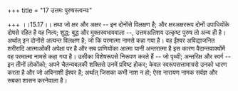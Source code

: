 +++
title = "17 उत्तमः पुरुषस्त्वन्यः"

+++
।।15.17।। तथा जो क्षर और अक्षर -- इन दोनोंसे विलक्षण है; और क्षरअक्षररूप
दोनों उपाधियोंके दोषसे रहित है वह नित्य; शुद्ध; बुद्ध और मुक्तस्वभाववाला
--, उत्तमअतिशय उत्कृष्ट पुरुष तो अन्य ही है। अर्थात् इन दोनोंसे अत्यन्त
विलक्षण है; जो कि परमात्मा नामसे कहा गया है। वह ईश्वर अविद्याजनित
शरीरादि आत्माओंकी अपेक्षा पर है और सब प्राणियोंका आत्मा यानी अन्तरात्मा
है इस कारण वैदान्तवाक्योंमें वह परमात्मा नामसे कहा गया है। उसीका
विशेषरूपसे निरूपण करते हैं -- जो पृथ्वी; अन्तरिक्ष और स्वर्ग -- इन तीनों
लोकोंको; अपने चैतन्यबलकी शक्तिसे उनमें प्रविष्ट होकर; केवल
स्वरूपसत्तामात्रसे उनको धारण करता है और जो अविनाशी ईश्वर है; अर्थात्
जिसका कभी नाश न हो; ऐसा नारायण नामक सर्वज्ञ और सबका शासन करनेवाला है।

